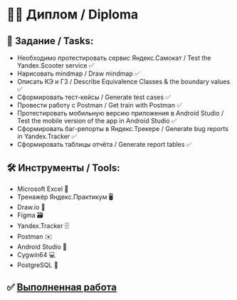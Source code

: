 # :man_technologist: Диплом / Diploma

## :bookmark_tabs: Задание / Tasks:
- Необходимо протестировать сервис Яндекс.Самокат / Test the Yandex.Scooter service :white_check_mark:
- Нарисовать mindmap / Draw mindmap :white_check_mark:
- Описать КЭ и ГЗ / Describe Equivalence Classes & the boundary values :white_check_mark:
- Сформировать тест-кейсы / Generate test cases :white_check_mark:
- Провести работу с Postman / Get train with Postman :white_check_mark:
- Протестировать мобильную версию приложения в Android Studio / Test the mobile version of the app in Android Studio :white_check_mark:
- Сформировать баг-репорты в Яндекс.Трекере / Generate bug reports in Yandex.Tracker :white_check_mark:
- Сформировать таблицы отчёта / Generate report tables :white_check_mark:

## :hammer_and_wrench: Инструменты / Tools:
- Microsoft Excel :briefcase:
- Тренажёр Яндекс.Практикум :desktop_computer:
- Draw.io :straight_ruler:
- Figma :card_file_box:
- Yandex.Tracker :file_cabinet:
- Postman :envelope:
- Android Studio :robot:
- Cygwin64 :computer:
- PostgreSQL :closed_lock_with_key:
## :white_check_mark: [Выполненная работа](https://docs.google.com/spreadsheets/d/184w3yrtez9XPrFkhG4LScafGh0tq97uajIpuoeodA3c/edit?gid=943703744#gid=943703744)
